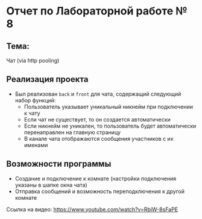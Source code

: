 # Отчет по Лабораторной работе № 8  

## Тема:  
Чат (via http pooling)   

## Реализация проекта  
 
- Был реализован `back` и `front` для чата, содержащий следующий набор функций:  
    * Пользователь указывает уникальный никнейм при подключении к чату
    * Если чат не существует, то он создается автоматически
    * Если никнейм не уникален, то пользователь будет автоматически перенаправлен на главную страницу
    * В канале чата отображаются сообщения участников с их именами

## Возможности программы  

- Создание и подключение к комнате (настройки подключения указаны в шапке окна чата)  
- Отправка сообщений и возможность переподключения к другой комнате

Ссылка на видео: https://www.youtube.com/watch?v=RbiW-8sFaPE